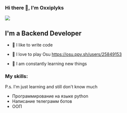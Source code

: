 ### Hi there 👋, I'm Oxxiplyks

![](https://komarev.com/ghpvc/?username=oxxios)

## I'm a Backend Developer
- 💪 I like to write code
- 🎉 I love tо play Osu https://osu.ppy.sh/users/25849153

- 🥅 I am constantly learning new things



### My skills:
P.s. I'm just learning and still don't know much

- Программирование на языке python
- Написание телеграмм ботов
-  ООП










